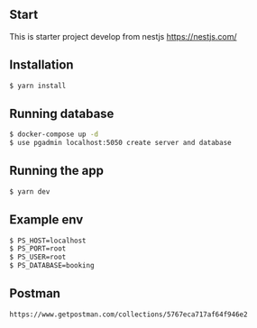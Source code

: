## Start

This is starter project develop from nestjs https://nestjs.com/

## Installation

```bash
$ yarn install

```

## Running database

```bash
$ docker-compose up -d
$ use pgadmin localhost:5050 create server and database

```

## Running the app

```bash
$ yarn dev

```

## Example env

```bash
$ PS_HOST=localhost
$ PS_PORT=root
$ PS_USER=root
$ PS_DATABASE=booking

```

## Postman

```bash
https://www.getpostman.com/collections/5767eca717af64f946e2

```
